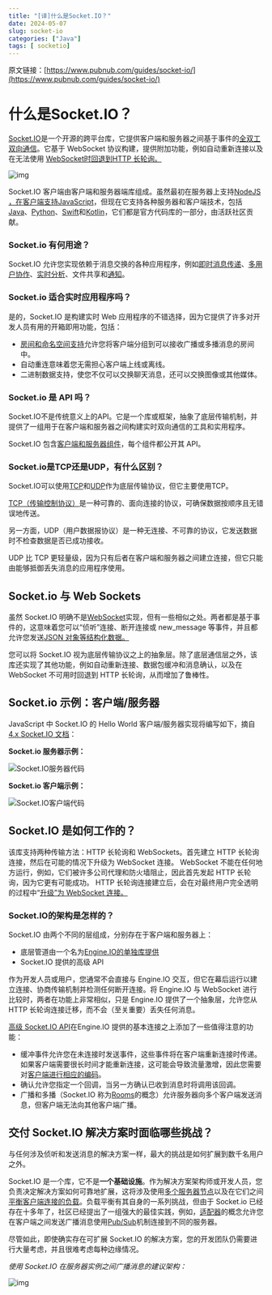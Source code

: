 ```yaml
---
title: "[译]什么是Socket.IO？"
date: 2024-05-07
slug: socket-io
categories: ["Java"]
tags: [ socketio]
---
```




原文链接：[https://www.pubnub.com/guides/socket-io/](https://www.pubnub.com/guides/socket-io/)



# 什么是Socket.IO？

[Socket.IO](https://socket.io/)是一个开源的跨平台库，它提供客户端和服务器之间基于事件的[全双工双向通信](https://www.geeksforgeeks.org/transmission-modes-computer-networks/)。它基于 WebSocket 协议构建，提供附加功能，例如自动重新连接以及在无法使用 [WebSocket时回退到](https://www.pubnub.com/guides/what-are-websockets-and-when-should-you-use-them/)[HTTP 长轮询。](https://www.pubnub.com/blog/http-long-polling/)

![img](https://www.pubnub.com/cdn/3prze68gbwl1/4t7rtQndLsmkIKrTmwacxr/7d22b54ec50fc5b61687ad5a207f4cd7/Client_Server.png?w=700&h=550&fit=pad)

Socket.IO 客户端由客户端和服务器端库组成。虽然最初在服务器上支持[NodeJS ，在客户端支持](https://www.pubnub.com/blog/nodejs-websocket-programming-examples/)[JavaScript](https://www.pubnub.com/guides/javascript/)，但现在它支持各种服务器和客户端技术，包括[Java](https://www.pubnub.com/docs/sdks/java)、[Python](https://www.pubnub.com/docs/sdks/python)、[Swift](https://www.pubnub.com/docs/sdks/swift)和[Kotlin](https://www.pubnub.com/docs/sdks/kotlin)，它们都是官方代码库的一部分，由活跃社区贡献。

### Socket.io 有何用途？

Socket.IO 允许您实现依赖于消息交换的各种应用程序，例如[即时消息传递](https://www.pubnub.com/solutions/chat/)、[多用户协作](https://www.pubnub.com/solutions/multiuser-collaboration/)、[实时分析](https://www.pubnub.com/solutions/data-streaming/)、文件共享和[通知](https://www.pubnub.com/products/mobile-push-notifications/)。

### Socket.io 适合实时应用程序吗？

是的，Socket.IO 是构建实时 Web 应用程序的不错选择，因为它提供了许多对开发人员有用的开箱即用功能，包括：

- [房间和命名空间支持](https://dev.to/wpreble1/socket-io-namespaces-and-rooms-d5h)允许您将客户端分组到可以接收广播或多播消息的房间中。
- 自动重连意味着您无需担心客户端上线或离线。
- 二进制数据支持，使您不仅可以交换聊天消息，还可以交换图像或其他媒体。

### Socket.io 是 API 吗？

Socket.IO不是传统意义上的API。它是一个库或框架，抽象了底层传输机制，并提供了一组用于在客户端和服务器之间构建实时双向通信的工具和实用程序。 

Socket.IO 包含[客户端和服务器组件](https://socket.io/docs/v4/)，每个组件都公开其 API。

### Socket.io是TCP还是UDP，有什么区别？

Socket.IO可以使用[TCP](https://www.pubnub.com/guides/tcp-ip/)和[UDP](https://www.pubnub.com/guides/udp/)作为底层传输协议，但它主要使用TCP。

[TCP（传输控制协议）](https://www.geeksforgeeks.org/what-is-transmission-control-protocol-tcp/)是一种可靠的、面向连接的协议，可确保数据按顺序且无错误地传送。

另一方面，UDP（用户数据报协议）是一种无连接、不可靠的协议，它发送数据时不检查数据是否已成功接收。

UDP 比 TCP 更轻量级，因为只有后者在客户端和服务器之间建立连接，但它只能由能够抵御丢失消息的应用程序使用。

## Socket.io 与 Web Sockets

虽然 Socket.IO 明确不是[WebSocket](https://www.pubnub.com/learn/glossary/what-is-websocket/)实现，但有一些相似之处。两者都是基于事件的，这意味着您可以“侦听”连接、断开连接或 new_message 等事件，并且都允许您发送[JSON 对象等结构化数据。](https://www.w3schools.com/js/js_json_objects.asp)

您可以将 Socket.IO 视为底层传输协议之上的抽象层。除了底层通信层之外，该库还实现了其他功能，例如自动重新连接、数据包缓冲和消息确认，以及在 WebSocket 不可用时回退到 HTTP 长轮询，从而增加了鲁棒性。

## Socket.io 示例：客户端/服务器

JavaScript 中 Socket.IO 的 Hello World 客户端/服务器实现将编写如下，摘自[4.x Socket.IO 文档](https://socket.io/docs/v4/)：

**Socket.io 服务器示例：**

![Socket.IO服务器代码](https://www.pubnub.com/cdn/3prze68gbwl1/40uArOVlAmoZlNuuMX9FZ7/a9f0be25c98b1f564d83de5ceb6c3d2c/socket.io.server.png?w=700&h=550&fit=pad)

**Socket.io 客户端示例：**

![Socket.IO客户端代码](https://www.pubnub.com/cdn/3prze68gbwl1/1G2eAMlK0hd6NQlpK7sh7d/5d90236386a536e0ddb73e5925e8f4ef/socket.io.client.png?w=700&h=550&fit=pad)

## Socket.IO 是如何工作的？

该库支持两种传输方法：HTTP 长轮询和 WebSockets。首先建立 HTTP 长轮询连接，然后在可能的情况下升级为 WebSocket 连接。 WebSocket 不能在任何地方运行，例如，它们被许多公司代理和防火墙阻止，因此首先发起 HTTP 长轮询，因为它更有可能成功。 HTTP 长轮询连接建立后，会在对最终用户完全透明的过程中“[升级”为 WebSocket 连接。](https://socket.io/docs/v4/how-it-works/#upgrade-mechanism)

### Socket.IO的架构是怎样的？

Socket.IO 由两个不同的层组成，分别存在于客户端和服务器上：

- 底层管道由一个名为[Engine.IO的单独库提供](https://www.npmjs.com/package/engine.io)
- Socket.IO 提供的高级 API

作为开发人员或用户，您通常不会直接与 Engine.IO 交互，但它在幕后运行以建立连接、协商传输机制并检测任何断开连接。将 Engine.IO 与 WebSocket 进行比较时，两者在功能上非常相似，只是 Engine.IO 提供了一个抽象层，允许您从 HTTP 长轮询连接迁移，而不会（至关重要）丢失任何消息。 

[高级 Socket.IO API](https://socket.io/docs/v4/server-api/)在Engine.IO 提供的基本连接之上添加了一些值得注意的功能：

- 缓冲事件允许您在未连接时发送事件，这些事件将在客户端重新连接时传递。如果客户端需要很长时间才能重新连接，这可能会导致流量激增，因此您需要对[客户端进行相应的编码](https://socket.io/docs/v4/client-offline-behavior/#buffered-events)。
- 确认允许您指定一个回调，当另一方确认已收到消息时将调用该回调。
- 广播和多播（Socket.IO 称为[Rooms](https://socket.io/docs/v4/rooms/)的概念）允许服务器向多个客户端发送消息，但客户端无法向其他客户端广播。

## 交付 Socket.IO 解决方案时面临哪些挑战？

与任何涉及侦听和发送消息的解决方案一样，最大的挑战是如何扩展到数千名用户之外。

Socket.IO 是一个库，它不是**一个基础设施**。作为解决方案架构师或开发人员，您负责决定解决方案如何可靠地扩展，这将涉及使用[多个服务器节点](https://socket.io/docs/v4/using-multiple-nodes/)以及在它们之间[平衡客户端连接的负载](https://www.pubnub.com/guides/load-balancing/)。负载平衡有其自身的一系列挑战，但由于 Socket.io 已经存在十多年了，社区已经提出了一组强大的最佳实践，例如，[适配器](https://socket.io/docs/v4/adapter/)的概念允许您在客户端之间发送广播消息使用[Pub/Sub](https://www.pubnub.com/guides/everything-you-need-to-know-about-pub-sub/)机制连接到不同的服务器。

尽管如此，即使确实存在可扩展 Socket.IO 的解决方案，您的开发团队仍需要进行大量考虑，并且很难考虑每种边缘情况。 

*使用 Socket.IO 在服务器实例之间广播消息的建议架构：*

![img](https://www.pubnub.com/cdn/3prze68gbwl1/3Qevza67o2ZdxHLAmJZXin/dc8feed8b638a5a9056c46aa85e48022/Client_server_datastore.png?w=700&h=550&fit=pad)

